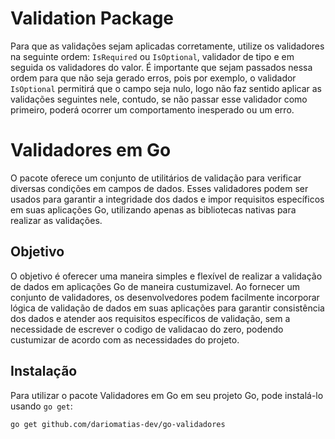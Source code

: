 # Validation Package

Para que as validações sejam aplicadas corretamente, utilize os validadores na seguinte ordem: `IsRequired` ou `IsOptional`, validador de tipo e em seguida os validadores do valor.
É importante que sejam passados nessa ordem para que não seja gerado erros, pois por exemplo, o validador `IsOptional` permitirá que o campo seja nulo, logo não faz sentido aplicar as validações seguintes nele, contudo, se não passar esse validador como primeiro, poderá ocorrer um comportamento inesperado ou um erro.

# Validadores em Go

O pacote oferece um conjunto de utilitários de validação para verificar diversas condições em campos de dados. Esses validadores podem ser usados para garantir a integridade dos dados e impor requisitos específicos em suas aplicações Go, utilizando apenas as bibliotecas nativas para realizar as validações.

## Objetivo

O objetivo é oferecer uma maneira simples e flexível de realizar a validação de dados em aplicações Go de maneira custumizavel. Ao fornecer um conjunto de validadores, os desenvolvedores podem facilmente incorporar lógica de validação de dados em suas aplicações para garantir consistência dos dados e atender aos requisitos específicos de validação, sem a necessidade de escrever o codigo de validacao do zero, podendo custumizar de acordo com as necessidades do projeto.

## Instalação

Para utilizar o pacote Validadores em Go em seu projeto Go, pode instalá-lo usando `go get`:

```bash
go get github.com/dariomatias-dev/go-validadores
```
